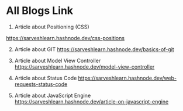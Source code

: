 
# All Blogs Link

1. Article about Positioning (CSS)

 https://sarveshlearn.hashnode.dev/css-positions

2. Article about GIT
https://sarveshlearn.hashnode.dev/basics-of-git

3. Article about Model View Controller
https://sarveshlearn.hashnode.dev/model-view-controller

4. Article about Status Code
https://sarveshlearn.hashnode.dev/web-requests-status-code

5. Article about JavaScript Engine
https://sarveshlearn.hashnode.dev/article-on-javascript-engine